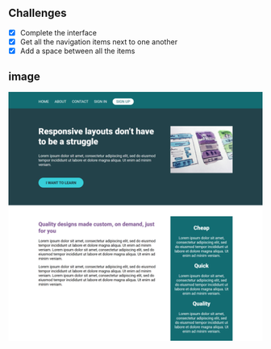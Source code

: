 ## Challenges
- [x] Complete the interface
- [x] Get all the navigation items next to one another
- [x] Add a space between all the items

## image
<img alt="project image" title="#day1" src="../screenshots/day11.png" />